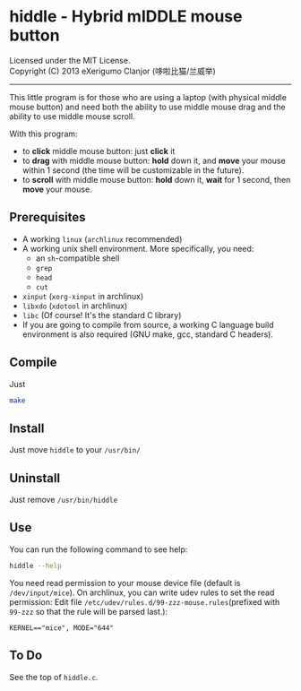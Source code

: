 # hiddle - Hybrid mIDDLE mouse button
Licensed under the MIT License.<br>
Copyright (C) 2013 eXerigumo Clanjor (哆啦比猫/兰威举)<hr>

This little program is for those who are using a laptop
(with physical middle mouse button) and need both the ability to
use middle mouse drag and the ability to use middle mouse scroll.

With this program:
* to **click** middle mouse button: just **click** it
* to **drag** with middle mouse button: **hold** down it, and **move** your mouse
  within 1 second (the time will be customizable in the future).
* to **scroll** with middle mouse button: **hold** down it, **wait** for 1 second,
  then **move** your mouse.

## Prerequisites
* A working `linux` (`archlinux` recommended)
* A working unix shell environment. More specifically, you need:
  * an `sh`-compatible shell
  * `grep`
  * `head`
  * `cut`
* `xinput` (`xorg-xinput` in archlinux)
* `libxdo` (`xdotool` in archlinux)
* `libc` (Of course! It's the standard C library)
* If you are going to compile from source, a working C language build
  environment is also required (GNU make, gcc, standard C headers).

## Compile
Just
```bash
make
```

## Install
Just move `hiddle` to your `/usr/bin/`

## Uninstall
Just remove `/usr/bin/hiddle`

## Use
You can run the following command to see help:
```bash
hiddle --help
```
You need read permission to your mouse device file
(default is `/dev/input/mice`).
On archlinux, you can write udev rules to set the read permission:
Edit file `/etc/udev/rules.d/99-zzz-mouse.rules`(prefixed with `99-zzz`
so that the rule will be parsed last.):
```udev
KERNEL=="mice", MODE="644"
```

## To Do
See the top of `hiddle.c`.


